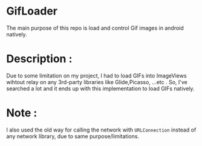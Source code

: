 # GifLoader
The main purpose of this repo is load and control Gif images in android natively. 


# Description : 
Due to some limitation on my project, I had to load GIFs into ImageViews wihtout relay on any 3rd-party libraries like Glide,Picasso, ...etc . 
So, I've searched a lot and it ends up with this implementation to load GIFs natively.

# Note : 
I also used the old way for calling the network with <code>URLConnection</code> instead of any network library, due to same purpose/limitations. 
